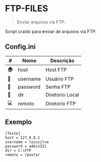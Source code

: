 # FTP-FILES
> Enviar arquivos via FTP.

Script craido para enviar de arquivos via FTP.

## Config.ini

\# | Nome  | Descrição
------------- | ------------- | -------------
:house: | host  | Host FTP
:cop: | username  | Usuário FTP
:key: | password  | Senha FTP
:floppy_disk: | dir	 | Diretorio Local
:computer: | remoto | Diretorio FTP



## Exemplo

	[Teste]
	host = 127.0.0.1
	username = luissilva
	password = admin321
	dir = C:\FTP
	remoto = /pasta/

